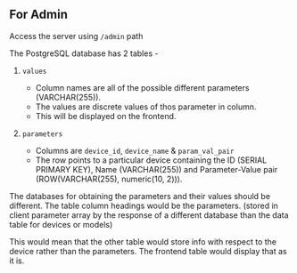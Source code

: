 ## For Admin

<!-- The PostgreSQL database has many tables but for the sake of local development 2 are considered.
1. `device` - Contains all of the parameters for the device named "device" as columns, stores the values of those parameters inside the corresponding paramter column. 
    - This is the table which the frontend will be using.
    - This `device` table is a template for actual devices like `Power Transistors`, `Transistors`, `Diodes` & other devices.
2. `parameters` - Contains all of the parameters for different devices. 
    - Different devices are made into a serial primary key called `device_id` which are the columns of the table. 
    - The values of these columns are the parameters which we need for the `device` table. 
    - If any new columns are to be added in `device` table, new values are to be added to the corresponding `device_id`. -->
Access the server using `/admin` path

The PostgreSQL database has 2 tables - 
1. `values` 
    - Column names are all of the possible different parameters (VARCHAR(255)).
    - The values are discrete values of thos parameter in column.
    - This will be displayed on the frontend.

2. `parameters` 
    - Columns are `device_id`, `device_name` & `param_val_pair`
    - The row points to a particular device containing the ID (SERIAL PRIMARY KEY), Name (VARCHAR(255)) and Parameter-Value pair (ROW(VARCHAR(255), numeric(10, 2))).

The databases for obtaining the parameters and their values should be different. 
The table column headings would be the parameters. (stored in client parameter array by the response of a different database than the data table for devices or models)

This would mean that the other table would store info with respect to the device rather than the parameters. The frontend table would display that as it is. 
